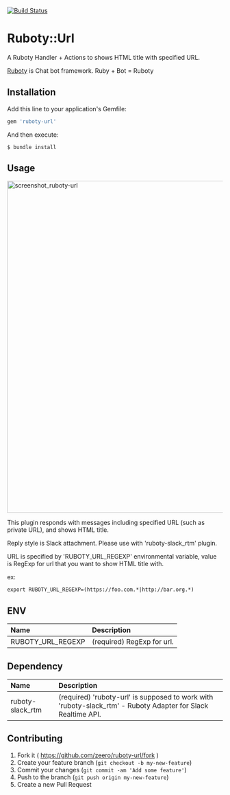 [![Build Status](https://travis-ci.org/zeero/ruboty-url.svg?branch=master)](https://travis-ci.org/zeero/ruboty-url)

# Ruboty::Url

A Ruboty Handler + Actions to shows HTML title with specified URL.

[Ruboty](https://github.com/r7kamura/ruboty) is Chat bot framework. Ruby + Bot = Ruboty

## Installation

Add this line to your application's Gemfile:

```ruby
gem 'ruboty-url'
```

And then execute:

    $ bundle install

## Usage

<img width="773" alt="screenshot_ruboty-url" src="https://user-images.githubusercontent.com/105469/37564163-a3ef0bba-2ad3-11e8-886e-58f4c8d73957.png">

This plugin responds with messages including specified URL (such as private URL), and shows HTML title.

Reply style is Slack attachment. Please use with 'ruboty-slack_rtm' plugin.

URL is specified by 'RUBOTY_URL_REGEXP' environmental variable, value is RegExp for url that you want to show HTML title with.

ex:

```
export RUBOTY_URL_REGEXP=(https://foo.com.*|http://bar.org.*)
```

## ENV

|Name|Description|
|:--|:--|
|RUBOTY_URL_REGEXP|(required) RegExp for url.|

## Dependency

|Name|Description|
|:--|:--|
|ruboty-slack_rtm|(required) 'ruboty-url' is supposed to work with 'ruboty-slack_rtm' - Ruboty Adapter for Slack Realtime API.|

## Contributing

1. Fork it ( https://github.com/zeero/ruboty-url/fork )
2. Create your feature branch (`git checkout -b my-new-feature`)
3. Commit your changes (`git commit -am 'Add some feature'`)
4. Push to the branch (`git push origin my-new-feature`)
5. Create a new Pull Request

